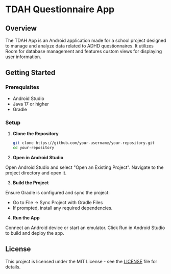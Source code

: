 # TDAH Questionnaire App

## Overview

The TDAH App is an Android application made for a school project designed to manage and analyze data related to ADHD questionnaires. It utilizes Room for database management and features custom views for displaying user information.

## Getting Started

### Prerequisites

- Android Studio
- Java 17 or higher
- Gradle

### Setup

1. **Clone the Repository**

   ```bash
   git clone https://github.com/your-username/your-repository.git
   cd your-repository
2. **Open in Android Studio**

Open Android Studio and select "Open an Existing Project". Navigate to the project directory and open it.

3. **Build the Project**

Ensure Gradle is configured and sync the project:

- Go to File -> Sync Project with Gradle Files
- If prompted, install any required dependencies.
4. **Run the App**

Connect an Android device or start an emulator.
Click Run in Android Studio to build and deploy the app.

## License
This project is licensed under the MIT License - see the [LICENSE](LICENSE) file for details.
